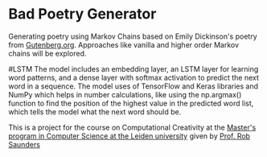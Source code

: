 # Bad Poetry Generator
Generating poetry using Markov Chains based on Emily Dickinson's poetry from [Gutenberg.org](https://www.gutenberg.org/files/12242/12242-h/12242-h.htm).
Approaches like vanilla and higher order Markov chains will be explored. 


#LSTM
The model includes an embedding layer, an LSTM layer for learning word patterns, and a dense layer with softmax activation to predict the next word in a sequence. The model uses of TensorFlow and Keras libraries and NumPy which helps in number calculations, like using the np.argmax() function to find the position of the highest value in the predicted word list, which tells the model what the next word should be.


This is a project for the course on Computational Creativity at the [Master's program in Computer Science at the Leiden university](https://www.universiteitleiden.nl/en/education/study-programmes/master/computer-science) given by [Prof. Rob Saunders](https://www.universiteitleiden.nl/en/staffmembers/rob-saunders#tab-1)


